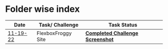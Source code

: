 # Folder wise index  

|Date| Task/ Challenge |Task Status
|--|--|--|
[11-19-22](./11-19-22%20Class/) |FlexboxFroggy Site |**[Completed Challenge Screenshot](./11-19-22%20Class/Flexboxfroggy.png)**